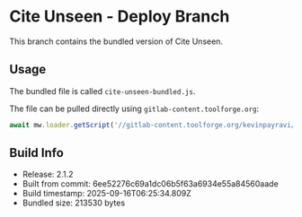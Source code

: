 # Cite Unseen - Deploy Branch

This branch contains the bundled version of Cite Unseen.

## Usage

The bundled file is called `cite-unseen-bundled.js`.

The file can be pulled directly using `gitlab-content.toolforge.org`:
```javascript
await mw.loader.getScript('//gitlab-content.toolforge.org/kevinpayravi/cite-unseen/-/raw/deploy/cite-unseen-bundled.js?mime=text/javascript');
```

## Build Info

- Release: 2.1.2
- Built from commit: 6ee52276c69a1dc06b5f63a6934e55a84560aade
- Build timestamp: 2025-09-16T06:25:34.809Z
- Bundled size: 213530 bytes
